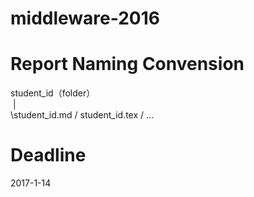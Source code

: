 # middleware-2016

# Report Naming Convension

student_id（folder）  
  |  
   \student_id.md / student_id.tex / ...  
  

# Deadline

2017-1-14

